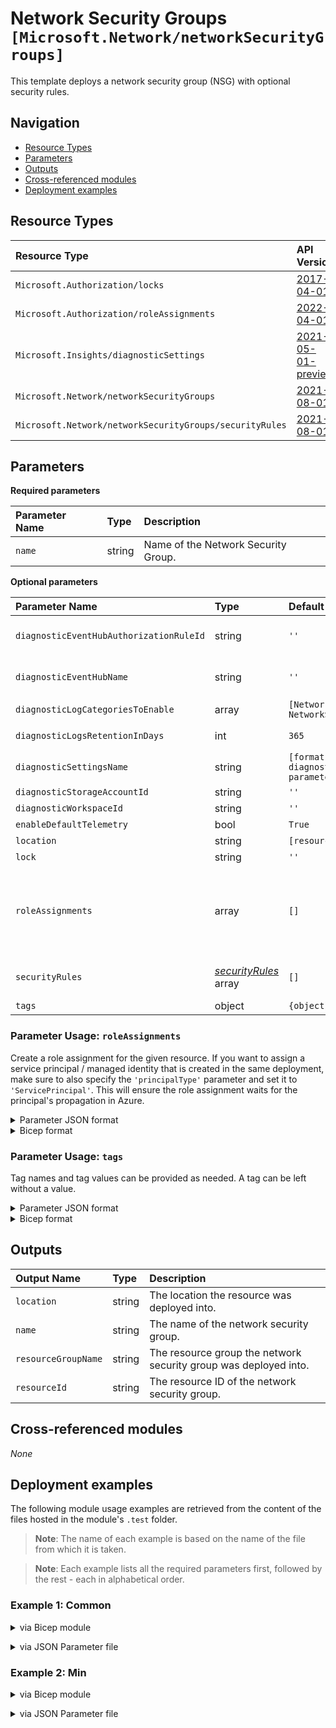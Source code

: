 # Network Security Groups `[Microsoft.Network/networkSecurityGroups]`

This template deploys a network security group (NSG) with optional security rules.

## Navigation

- [Resource Types](#Resource-Types)
- [Parameters](#Parameters)
- [Outputs](#Outputs)
- [Cross-referenced modules](#Cross-referenced-modules)
- [Deployment examples](#Deployment-examples)

## Resource Types

| Resource Type | API Version |
| :-- | :-- |
| `Microsoft.Authorization/locks` | [2017-04-01](https://docs.microsoft.com/en-us/azure/templates/Microsoft.Authorization/2017-04-01/locks) |
| `Microsoft.Authorization/roleAssignments` | [2022-04-01](https://docs.microsoft.com/en-us/azure/templates/Microsoft.Authorization/2022-04-01/roleAssignments) |
| `Microsoft.Insights/diagnosticSettings` | [2021-05-01-preview](https://docs.microsoft.com/en-us/azure/templates/Microsoft.Insights/2021-05-01-preview/diagnosticSettings) |
| `Microsoft.Network/networkSecurityGroups` | [2021-08-01](https://docs.microsoft.com/en-us/azure/templates/Microsoft.Network/2021-08-01/networkSecurityGroups) |
| `Microsoft.Network/networkSecurityGroups/securityRules` | [2021-08-01](https://docs.microsoft.com/en-us/azure/templates/Microsoft.Network/2021-08-01/networkSecurityGroups/securityRules) |

## Parameters

**Required parameters**

| Parameter Name | Type | Description |
| :-- | :-- | :-- |
| `name` | string | Name of the Network Security Group. |

**Optional parameters**

| Parameter Name | Type | Default Value | Allowed Values | Description |
| :-- | :-- | :-- | :-- | :-- |
| `diagnosticEventHubAuthorizationRuleId` | string | `''` |  | Resource ID of the diagnostic event hub authorization rule for the Event Hubs namespace in which the event hub should be created or streamed to. |
| `diagnosticEventHubName` | string | `''` |  | Name of the diagnostic event hub within the namespace to which logs are streamed. Without this, an event hub is created for each log category. |
| `diagnosticLogCategoriesToEnable` | array | `[NetworkSecurityGroupEvent, NetworkSecurityGroupRuleCounter]` | `[NetworkSecurityGroupEvent, NetworkSecurityGroupRuleCounter]` | The name of logs that will be streamed. |
| `diagnosticLogsRetentionInDays` | int | `365` |  | Specifies the number of days that logs will be kept for; a value of 0 will retain data indefinitely. |
| `diagnosticSettingsName` | string | `[format('{0}-diagnosticSettings', parameters('name'))]` |  | The name of the diagnostic setting, if deployed. |
| `diagnosticStorageAccountId` | string | `''` |  | Resource ID of the diagnostic storage account. |
| `diagnosticWorkspaceId` | string | `''` |  | Resource ID of the diagnostic log analytics workspace. |
| `enableDefaultTelemetry` | bool | `True` |  | Enable telemetry via a Globally Unique Identifier (GUID). |
| `location` | string | `[resourceGroup().location]` |  | Location for all resources. |
| `lock` | string | `''` | `['', CanNotDelete, ReadOnly]` | Specify the type of lock. |
| `roleAssignments` | array | `[]` |  | Array of role assignment objects that contain the 'roleDefinitionIdOrName' and 'principalId' to define RBAC role assignments on this resource. In the roleDefinitionIdOrName attribute, you can provide either the display name of the role definition, or its fully qualified ID in the following format: '/providers/Microsoft.Authorization/roleDefinitions/c2f4ef07-c644-48eb-af81-4b1b4947fb11'. |
| `securityRules` | _[securityRules](securityRules/readme.md)_ array | `[]` |  | Array of Security Rules to deploy to the Network Security Group. When not provided, an NSG including only the built-in roles will be deployed. |
| `tags` | object | `{object}` |  | Tags of the NSG resource. |


### Parameter Usage: `roleAssignments`

Create a role assignment for the given resource. If you want to assign a service principal / managed identity that is created in the same deployment, make sure to also specify the `'principalType'` parameter and set it to `'ServicePrincipal'`. This will ensure the role assignment waits for the principal's propagation in Azure.

<details>

<summary>Parameter JSON format</summary>

```json
"roleAssignments": {
    "value": [
        {
            "roleDefinitionIdOrName": "Reader",
            "description": "Reader Role Assignment",
            "principalIds": [
                "12345678-1234-1234-1234-123456789012", // object 1
                "78945612-1234-1234-1234-123456789012" // object 2
            ]
        },
        {
            "roleDefinitionIdOrName": "/providers/Microsoft.Authorization/roleDefinitions/c2f4ef07-c644-48eb-af81-4b1b4947fb11",
            "principalIds": [
                "12345678-1234-1234-1234-123456789012" // object 1
            ],
            "principalType": "ServicePrincipal"
        }
    ]
}
```

</details>

<details>

<summary>Bicep format</summary>

```bicep
roleAssignments: [
    {
        roleDefinitionIdOrName: 'Reader'
        description: 'Reader Role Assignment'
        principalIds: [
            '12345678-1234-1234-1234-123456789012' // object 1
            '78945612-1234-1234-1234-123456789012' // object 2
        ]
    }
    {
        roleDefinitionIdOrName: '/providers/Microsoft.Authorization/roleDefinitions/c2f4ef07-c644-48eb-af81-4b1b4947fb11'
        principalIds: [
            '12345678-1234-1234-1234-123456789012' // object 1
        ]
        principalType: 'ServicePrincipal'
    }
]
```

</details>
<p>

### Parameter Usage: `tags`

Tag names and tag values can be provided as needed. A tag can be left without a value.

<details>

<summary>Parameter JSON format</summary>

```json
"tags": {
    "value": {
        "Environment": "Non-Prod",
        "Contact": "test.user@testcompany.com",
        "PurchaseOrder": "1234",
        "CostCenter": "7890",
        "ServiceName": "DeploymentValidation",
        "Role": "DeploymentValidation"
    }
}
```

</details>

<details>

<summary>Bicep format</summary>

```bicep
tags: {
    Environment: 'Non-Prod'
    Contact: 'test.user@testcompany.com'
    PurchaseOrder: '1234'
    CostCenter: '7890'
    ServiceName: 'DeploymentValidation'
    Role: 'DeploymentValidation'
}
```

</details>
<p>

## Outputs

| Output Name | Type | Description |
| :-- | :-- | :-- |
| `location` | string | The location the resource was deployed into. |
| `name` | string | The name of the network security group. |
| `resourceGroupName` | string | The resource group the network security group was deployed into. |
| `resourceId` | string | The resource ID of the network security group. |

## Cross-referenced modules

_None_

## Deployment examples

The following module usage examples are retrieved from the content of the files hosted in the module's `.test` folder.
   >**Note**: The name of each example is based on the name of the file from which it is taken.

   >**Note**: Each example lists all the required parameters first, followed by the rest - each in alphabetical order.

<h3>Example 1: Common</h3>

<details>

<summary>via Bicep module</summary>

```bicep
module networkSecurityGroups './Microsoft.Network/networkSecurityGroups/deploy.bicep' = {
  name: '${uniqueString(deployment().name)}-test-nnsgcom'
  params: {
    // Required parameters
    name: '<<namePrefix>>nnsgcom001'
    // Non-required parameters
    diagnosticEventHubAuthorizationRuleId: '<diagnosticEventHubAuthorizationRuleId>'
    diagnosticEventHubName: '<diagnosticEventHubName>'
    diagnosticLogsRetentionInDays: 7
    diagnosticStorageAccountId: '<diagnosticStorageAccountId>'
    diagnosticWorkspaceId: '<diagnosticWorkspaceId>'
    lock: 'CanNotDelete'
    roleAssignments: [
      {
        principalIds: [
          '<managedIdentityPrincipalId>'
        ]
        principalType: 'ServicePrincipal'
        roleDefinitionIdOrName: 'Reader'
      }
    ]
    securityRules: [
      {
        name: 'Specific'
        properties: {
          access: 'Allow'
          description: 'Tests specific IPs and ports'
          destinationAddressPrefix: '*'
          destinationPortRange: '8080'
          direction: 'Inbound'
          priority: 100
          protocol: '*'
          sourceAddressPrefix: '*'
          sourcePortRange: '*'
        }
      }
      {
        name: 'Ranges'
        properties: {
          access: 'Allow'
          description: 'Tests Ranges'
          destinationAddressPrefixes: [
            '10.2.0.0/16'
            '10.3.0.0/16'
          ]
          destinationPortRanges: [
            '90'
            '91'
          ]
          direction: 'Inbound'
          priority: 101
          protocol: '*'
          sourceAddressPrefixes: [
            '10.0.0.0/16'
            '10.1.0.0/16'
          ]
          sourcePortRanges: [
            '80'
            '81'
          ]
        }
      }
      {
        name: 'Port_8082'
        properties: {
          access: 'Allow'
          description: 'Allow inbound access on TCP 8082'
          destinationApplicationSecurityGroups: [
            {
              id: '<id>'
            }
          ]
          destinationPortRange: '8082'
          direction: 'Inbound'
          priority: 102
          protocol: '*'
          sourceApplicationSecurityGroups: [
            {
              id: '<id>'
            }
          ]
          sourcePortRange: '*'
        }
      }
    ]
  }
}
```

</details>
<p>

<details>

<summary>via JSON Parameter file</summary>

```json
{
  "$schema": "https://schema.management.azure.com/schemas/2019-04-01/deploymentParameters.json#",
  "contentVersion": "1.0.0.0",
  "parameters": {
    // Required parameters
    "name": {
      "value": "<<namePrefix>>nnsgcom001"
    },
    // Non-required parameters
    "diagnosticEventHubAuthorizationRuleId": {
      "value": "<diagnosticEventHubAuthorizationRuleId>"
    },
    "diagnosticEventHubName": {
      "value": "<diagnosticEventHubName>"
    },
    "diagnosticLogsRetentionInDays": {
      "value": 7
    },
    "diagnosticStorageAccountId": {
      "value": "<diagnosticStorageAccountId>"
    },
    "diagnosticWorkspaceId": {
      "value": "<diagnosticWorkspaceId>"
    },
    "lock": {
      "value": "CanNotDelete"
    },
    "roleAssignments": {
      "value": [
        {
          "principalIds": [
            "<managedIdentityPrincipalId>"
          ],
          "principalType": "ServicePrincipal",
          "roleDefinitionIdOrName": "Reader"
        }
      ]
    },
    "securityRules": {
      "value": [
        {
          "name": "Specific",
          "properties": {
            "access": "Allow",
            "description": "Tests specific IPs and ports",
            "destinationAddressPrefix": "*",
            "destinationPortRange": "8080",
            "direction": "Inbound",
            "priority": 100,
            "protocol": "*",
            "sourceAddressPrefix": "*",
            "sourcePortRange": "*"
          }
        },
        {
          "name": "Ranges",
          "properties": {
            "access": "Allow",
            "description": "Tests Ranges",
            "destinationAddressPrefixes": [
              "10.2.0.0/16",
              "10.3.0.0/16"
            ],
            "destinationPortRanges": [
              "90",
              "91"
            ],
            "direction": "Inbound",
            "priority": 101,
            "protocol": "*",
            "sourceAddressPrefixes": [
              "10.0.0.0/16",
              "10.1.0.0/16"
            ],
            "sourcePortRanges": [
              "80",
              "81"
            ]
          }
        },
        {
          "name": "Port_8082",
          "properties": {
            "access": "Allow",
            "description": "Allow inbound access on TCP 8082",
            "destinationApplicationSecurityGroups": [
              {
                "id": "<id>"
              }
            ],
            "destinationPortRange": "8082",
            "direction": "Inbound",
            "priority": 102,
            "protocol": "*",
            "sourceApplicationSecurityGroups": [
              {
                "id": "<id>"
              }
            ],
            "sourcePortRange": "*"
          }
        }
      ]
    }
  }
}
```

</details>
<p>

<h3>Example 2: Min</h3>

<details>

<summary>via Bicep module</summary>

```bicep
module networkSecurityGroups './Microsoft.Network/networkSecurityGroups/deploy.bicep' = {
  name: '${uniqueString(deployment().name)}-test-nnsgmin'
  params: {
    name: '<<namePrefix>>nnsgmin001'
  }
}
```

</details>
<p>

<details>

<summary>via JSON Parameter file</summary>

```json
{
  "$schema": "https://schema.management.azure.com/schemas/2019-04-01/deploymentParameters.json#",
  "contentVersion": "1.0.0.0",
  "parameters": {
    "name": {
      "value": "<<namePrefix>>nnsgmin001"
    }
  }
}
```

</details>
<p>
